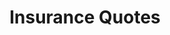 ---
sort_key: 13
layout: sku
id: insurance-quotes-device
title: Insurance Quotes
heading: Insurance Quotes
sub-title: Insurance quotes for damaged equipment
features:
 - feature: Perform diagnostics on 1 device
 - feature: Supply a report advising Repair Estimate
 - feature: If Not Economical to Repair, we advise Replace
price: 79
unit: device
---